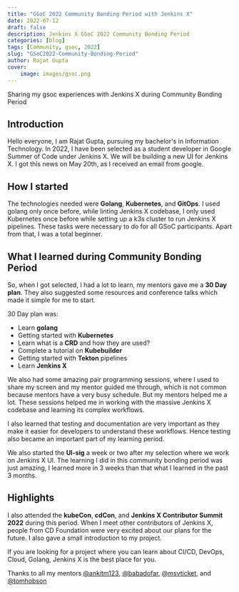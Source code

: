 ```yaml
---
title: "GSoC 2022 Community Bonding Period with Jenkins X"
date: 2022-07-12
draft: false
description: Jenkins X GSoC 2022 Community Bonding Period
categories: [blog]
tags: [Community, gsoc, 2022]
slug: "GSoC2022-Community-Bonding-Period"
author: Rajat Gupta
cover:
    image: images/gsoc.png
---
```


Sharing my gsoc experiences with Jenkins X during Community Bonding Period

## Introduction

Hello everyone, I am Rajat Gupta, pursuing my bachelor's in Information Technology.
In 2022, I have been selected as a student developer in Google Summer of Code under Jenkins X.
We will be building a new UI for Jenkins X. I got this news on May 20th, as I received an email from google.

## How I started

The technologies needed were **Golang**, **Kubernetes**, and **GitOps**.
I used golang only once before, while linting Jenkins X codebase, I only used Kubernetes once before while setting up a k3s cluster to run Jenkins X pipelines. These tasks were necessary to do for all GSoC participants. Apart from that, I was a total beginner.

## What I learned during Community Bonding Period

So, when I got selected, I had a lot to learn, my mentors gave me a **30 Day plan**.
They also suggested some resources and conference talks which made it simple for me to start.

30 Day plan was: 
- Learn **golang**
- Getting started with **Kubernetes**
- Learn what is a **CRD** and how they are used?
- Complete a tutorial on **Kubebuilder**
- Getting started with **Tekton** pipelines
- Learn **Jenkins X**

We also had some amazing pair programming sessions, where I used to share my screen and my mentor guided me through, which is not common because mentors have a very busy schedule.
But my mentors helped me a lot.
These sessions helped me in working with the massive Jenkins X codebase and learning its complex workflows.

I also learned that testing and documentation are very important as they make it easier for developers to understand these workflows.
Hence testing also became an important part of my learning period. 


We also started the **UI-sig** a week or two after my selection where we work on Jenkins X UI. 
The learning I did in this community bonding period was just amazing, I learned more in 3 weeks than that what I learned in the past 3 months.

## Highlights

I also attended the **kubeCon**, **cdCon**, and **Jenkins X Contributor Summit 2022** during this period.
When I meet other contributors of Jenkins X, people from CD Foundation were very excited about our plans for the future.
I also gave a small introduction to my project.

If you are looking for a project where you can learn about CI/CD, DevOps, Cloud, Golang, Jenkins X is the best place for you.

Thanks to all my mentors [@ankitm123](https://github.com/ankitm123), [@babadofar](https://github.com/babadofar), [@msvticket](https://github.com/msvticket), and [@tomhobson](https://github.com/tomhobson)
